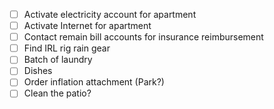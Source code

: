- [ ] Activate electricity account for apartment
- [ ] Activate Internet for apartment
- [ ] Contact remain bill accounts for insurance reimbursement
- [ ] Find IRL rig rain gear
- [ ] Batch of laundry
- [ ] Dishes
- [ ] Order inflation attachment (Park?)
- [ ] Clean the patio?